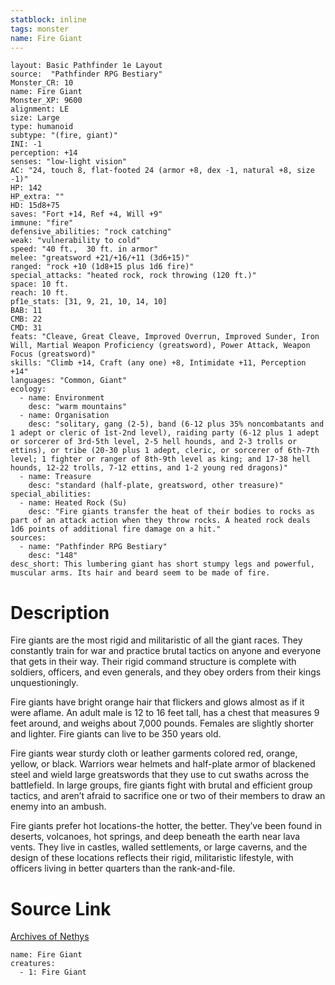 ```yaml
---
statblock: inline
tags: monster
name: Fire Giant
---
```

```statblock
layout: Basic Pathfinder 1e Layout
source:  "Pathfinder RPG Bestiary"
Monster_CR: 10
name: Fire Giant
Monster_XP: 9600
alignment: LE
size: Large
type: humanoid
subtype: "(fire, giant)"
INI: -1
perception: +14
senses: "low-light vision"
AC: "24, touch 8, flat-footed 24 (armor +8, dex -1, natural +8, size -1)"
HP: 142
HP_extra: ""
HD: 15d8+75
saves: "Fort +14, Ref +4, Will +9"
immune: "fire"
defensive_abilities: "rock catching"
weak: "vulnerability to cold"
speed: "40 ft.,  30 ft. in armor"
melee: "greatsword +21/+16/+11 (3d6+15)"
ranged: "rock +10 (1d8+15 plus 1d6 fire)"
special_attacks: "heated rock, rock throwing (120 ft.)"
space: 10 ft.
reach: 10 ft.
pf1e_stats: [31, 9, 21, 10, 14, 10]
BAB: 11
CMB: 22
CMD: 31
feats: "Cleave, Great Cleave, Improved Overrun, Improved Sunder, Iron Will, Martial Weapon Proficiency (greatsword), Power Attack, Weapon Focus (greatsword)"
skills: "Climb +14, Craft (any one) +8, Intimidate +11, Perception +14"
languages: "Common, Giant"
ecology:
  - name: Environment
    desc: "warm mountains"
  - name: Organisation
    desc: "solitary, gang (2-5), band (6-12 plus 35% noncombatants and 1 adept or cleric of 1st-2nd level), raiding party (6-12 plus 1 adept or sorcerer of 3rd-5th level, 2-5 hell hounds, and 2-3 trolls or ettins), or tribe (20-30 plus 1 adept, cleric, or sorcerer of 6th-7th level; 1 fighter or ranger of 8th-9th level as king; and 17-38 hell hounds, 12-22 trolls, 7-12 ettins, and 1-2 young red dragons)"
  - name: Treasure
    desc: "standard (half-plate, greatsword, other treasure)"
special_abilities:
  - name: Heated Rock (Su)
    desc: "Fire giants transfer the heat of their bodies to rocks as part of an attack action when they throw rocks. A heated rock deals 1d6 points of additional fire damage on a hit."
sources:
  - name: "Pathfinder RPG Bestiary"
    desc: "148"
desc_short: This lumbering giant has short stumpy legs and powerful, muscular arms. Its hair and beard seem to be made of fire.
```
# Description
Fire giants are the most rigid and militaristic of all the giant races. They constantly train for war and practice brutal tactics on anyone and everyone that gets in their way. Their rigid command structure is complete with soldiers, officers, and even generals, and they obey orders from their kings unquestioningly.

Fire giants have bright orange hair that flickers and glows almost as if it were aflame. An adult male is 12 to 16 feet tall, has a chest that measures 9 feet around, and weighs about 7,000 pounds. Females are slightly shorter and lighter. Fire giants can live to be 350 years old.

Fire giants wear sturdy cloth or leather garments colored red, orange, yellow, or black. Warriors wear helmets and half-plate armor of blackened steel and wield large greatswords that they use to cut swaths across the battlefield. In large groups, fire giants fight with brutal and efficient group tactics, and aren’t afraid to sacrifice one or two of their members to draw an enemy into an ambush.

Fire giants prefer hot locations-the hotter, the better. They’ve been found in deserts, volcanoes, hot springs, and deep beneath the earth near lava vents. They live in castles, walled settlements, or large caverns, and the design of these locations reflects their rigid, militaristic lifestyle, with officers living in better quarters than the rank-and-file.
# Source Link
[Archives of Nethys](https://aonprd.com/MonsterDisplay.aspx?ItemName=Fire%20Giant)
```encounter-table
name: Fire Giant
creatures:
  - 1: Fire Giant
```
